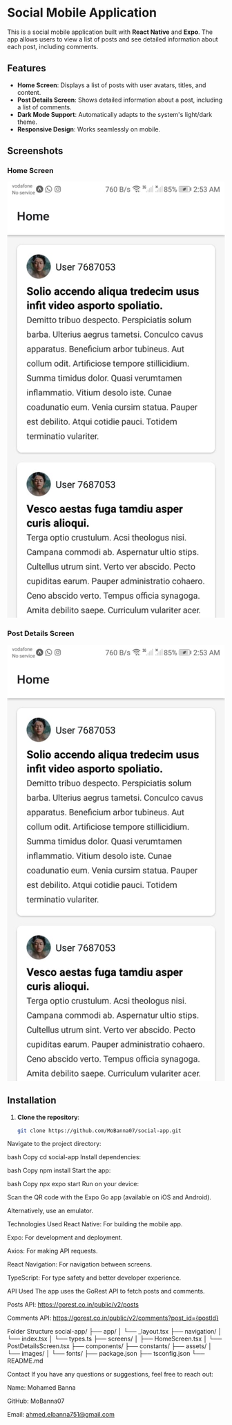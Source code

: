 # Social Mobile Application

This is a social mobile application built with **React Native** and **Expo**. The app allows users to view a list of posts and see detailed information about each post, including comments.

## Features

- **Home Screen**: Displays a list of posts with user avatars, titles, and content.
- **Post Details Screen**: Shows detailed information about a post, including a list of comments.
- **Dark Mode Support**: Automatically adapts to the system's light/dark theme.
- **Responsive Design**: Works seamlessly on mobile.

## Screenshots

### Home Screen
![Home Screen](./assets/images/Home.jpg)

### Post Details Screen
![Post Details Screen](./assets/images/Post%20Details.jpg)

## Installation

1. **Clone the repository**:
   ```bash
   git clone https://github.com/MoBanna07/social-app.git
Navigate to the project directory:

bash
Copy
cd social-app
Install dependencies:

bash
Copy
npm install
Start the app:

bash
Copy
npx expo start
Run on your device:

Scan the QR code with the Expo Go app (available on iOS and Android).

Alternatively, use an emulator.

Technologies Used
React Native: For building the mobile app.

Expo: For development and deployment.

Axios: For making API requests.

React Navigation: For navigation between screens.

TypeScript: For type safety and better developer experience.

API Used
The app uses the GoRest API to fetch posts and comments.

Posts API: https://gorest.co.in/public/v2/posts

Comments API: https://gorest.co.in/public/v2/comments?post_id={postId}

Folder Structure
social-app/
├── app/
│   └── _layout.tsx
├── navigation/
│   └── index.tsx
│   └── types.ts
├── screens/
│   ├── HomeScreen.tsx
│   └── PostDetailsScreen.tsx
├── components/
├── constants/
├── assets/
│   └── images/
│   └── fonts/
├── package.json
├── tsconfig.json
└── README.md

Contact
If you have any questions or suggestions, feel free to reach out:

Name: Mohamed Banna

GitHub: MoBanna07

Email: ahmed.elbanna751@gmail.com